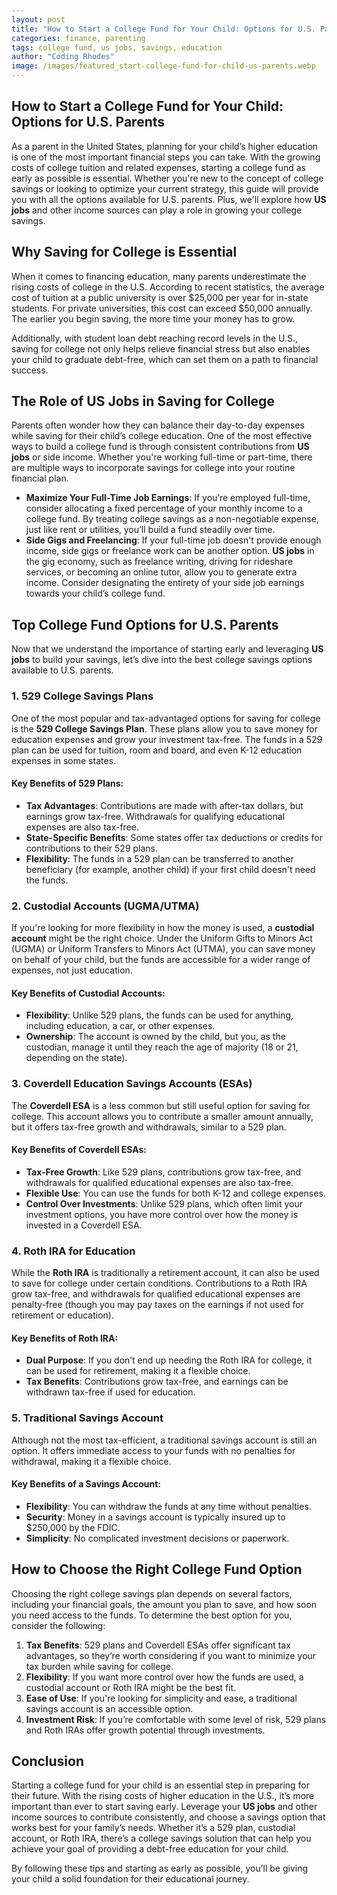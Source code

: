 ```yaml
---
layout: post
title: "How to Start a College Fund for Your Child: Options for U.S. Parents"
categories: finance, parenting
tags: college fund, us jobs, savings, education
author: "Coding Rhodes"
image: /images/featured_start-college-fund-for-child-us-parents.webp
---
```


## How to Start a College Fund for Your Child: Options for U.S. Parents

As a parent in the United States, planning for your child’s higher education is one of the most important financial steps you can take. With the growing costs of college tuition and related expenses, starting a college fund as early as possible is essential. Whether you're new to the concept of college savings or looking to optimize your current strategy, this guide will provide you with all the options available for U.S. parents. Plus, we'll explore how **US jobs** and other income sources can play a role in growing your college savings.

## Why Saving for College is Essential

When it comes to financing education, many parents underestimate the rising costs of college in the U.S. According to recent statistics, the average cost of tuition at a public university is over $25,000 per year for in-state students. For private universities, this cost can exceed $50,000 annually. The earlier you begin saving, the more time your money has to grow.

Additionally, with student loan debt reaching record levels in the U.S., saving for college not only helps relieve financial stress but also enables your child to graduate debt-free, which can set them on a path to financial success.

## The Role of US Jobs in Saving for College

Parents often wonder how they can balance their day-to-day expenses while saving for their child’s college education. One of the most effective ways to build a college fund is through consistent contributions from **US jobs** or side income. Whether you're working full-time or part-time, there are multiple ways to incorporate savings for college into your routine financial plan.

- **Maximize Your Full-Time Job Earnings**: If you’re employed full-time, consider allocating a fixed percentage of your monthly income to a college fund. By treating college savings as a non-negotiable expense, just like rent or utilities, you’ll build a fund steadily over time.  
- **Side Gigs and Freelancing**: If your full-time job doesn't provide enough income, side gigs or freelance work can be another option. **US jobs** in the gig economy, such as freelance writing, driving for rideshare services, or becoming an online tutor, allow you to generate extra income. Consider designating the entirety of your side job earnings towards your child’s college fund.

## Top College Fund Options for U.S. Parents

Now that we understand the importance of starting early and leveraging **US jobs** to build your savings, let’s dive into the best college savings options available to U.S. parents.

### 1. **529 College Savings Plans**

One of the most popular and tax-advantaged options for saving for college is the **529 College Savings Plan**. These plans allow you to save money for education expenses and grow your investment tax-free. The funds in a 529 plan can be used for tuition, room and board, and even K-12 education expenses in some states.

#### Key Benefits of 529 Plans:
- **Tax Advantages**: Contributions are made with after-tax dollars, but earnings grow tax-free. Withdrawals for qualifying educational expenses are also tax-free.
- **State-Specific Benefits**: Some states offer tax deductions or credits for contributions to their 529 plans.
- **Flexibility**: The funds in a 529 plan can be transferred to another beneficiary (for example, another child) if your first child doesn't need the funds.

### 2. **Custodial Accounts (UGMA/UTMA)**

If you're looking for more flexibility in how the money is used, a **custodial account** might be the right choice. Under the Uniform Gifts to Minors Act (UGMA) or Uniform Transfers to Minors Act (UTMA), you can save money on behalf of your child, but the funds are accessible for a wider range of expenses, not just education.

#### Key Benefits of Custodial Accounts:
- **Flexibility**: Unlike 529 plans, the funds can be used for anything, including education, a car, or other expenses.
- **Ownership**: The account is owned by the child, but you, as the custodian, manage it until they reach the age of majority (18 or 21, depending on the state).

### 3. **Coverdell Education Savings Accounts (ESAs)**

The **Coverdell ESA** is a less common but still useful option for saving for college. This account allows you to contribute a smaller amount annually, but it offers tax-free growth and withdrawals, similar to a 529 plan.

#### Key Benefits of Coverdell ESAs:
- **Tax-Free Growth**: Like 529 plans, contributions grow tax-free, and withdrawals for qualified educational expenses are also tax-free.
- **Flexible Use**: You can use the funds for both K-12 and college expenses.
- **Control Over Investments**: Unlike 529 plans, which often limit your investment options, you have more control over how the money is invested in a Coverdell ESA.

### 4. **Roth IRA for Education**

While the **Roth IRA** is traditionally a retirement account, it can also be used to save for college under certain conditions. Contributions to a Roth IRA grow tax-free, and withdrawals for qualified educational expenses are penalty-free (though you may pay taxes on the earnings if not used for retirement or education).

#### Key Benefits of Roth IRA:
- **Dual Purpose**: If you don’t end up needing the Roth IRA for college, it can be used for retirement, making it a flexible choice.
- **Tax Benefits**: Contributions grow tax-free, and earnings can be withdrawn tax-free if used for education.

### 5. **Traditional Savings Account**

Although not the most tax-efficient, a traditional savings account is still an option. It offers immediate access to your funds with no penalties for withdrawal, making it a flexible choice.

#### Key Benefits of a Savings Account:
- **Flexibility**: You can withdraw the funds at any time without penalties.
- **Security**: Money in a savings account is typically insured up to $250,000 by the FDIC.
- **Simplicity**: No complicated investment decisions or paperwork.

## How to Choose the Right College Fund Option

Choosing the right college savings plan depends on several factors, including your financial goals, the amount you plan to save, and how soon you need access to the funds. To determine the best option for you, consider the following:

1. **Tax Benefits**: 529 plans and Coverdell ESAs offer significant tax advantages, so they’re worth considering if you want to minimize your tax burden while saving for college.
2. **Flexibility**: If you want more control over how the funds are used, a custodial account or Roth IRA might be the best fit.
3. **Ease of Use**: If you're looking for simplicity and ease, a traditional savings account is an accessible option.
4. **Investment Risk**: If you’re comfortable with some level of risk, 529 plans and Roth IRAs offer growth potential through investments.

## Conclusion

Starting a college fund for your child is an essential step in preparing for their future. With the rising costs of higher education in the U.S., it’s more important than ever to start saving early. Leverage your **US jobs** and other income sources to contribute consistently, and choose a savings option that works best for your family’s needs. Whether it’s a 529 plan, custodial account, or Roth IRA, there’s a college savings solution that can help you achieve your goal of providing a debt-free education for your child.

By following these tips and starting as early as possible, you’ll be giving your child a solid foundation for their educational journey.


